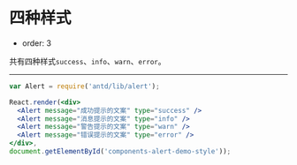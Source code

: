 # 四种样式

- order: 3

共有四种样式`success`、`info`、`warn`、`error`。

---

````jsx
var Alert = require('antd/lib/alert');

React.render(<div>
  <Alert message="成功提示的文案" type="success" />
  <Alert message="消息提示的文案" type="info" />
  <Alert message="警告提示的文案" type="warn" />
  <Alert message="错误提示的文案" type="error" />
</div>,
document.getElementById('components-alert-demo-style'));
````
